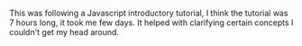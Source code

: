 This was following a Javascript introductory tutorial, I think the tutorial was 7 hours long, it took me few days. It helped with clarifying certain concepts I couldn't get my head around. 
